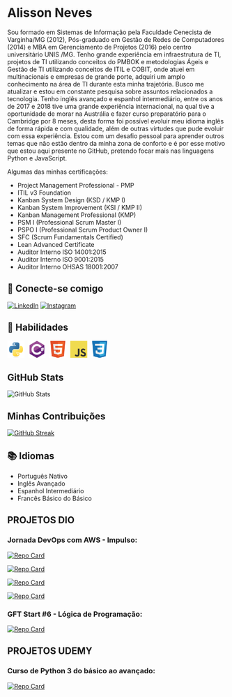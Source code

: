 # Alisson Neves   

Sou formado em Sistemas de Informação pela Faculdade Cenecista de Varginha/MG (2012), Pós-graduado em Gestão de Redes de Computadores (2014) e MBA em Gerenciamento de Projetos (2016) pelo centro universitário UNIS /MG.
Tenho grande experiência em infraestrutura de TI, projetos de TI utilizando conceitos do PMBOK e metodologias Ágeis e Gestão de TI utilizando conceitos de ITIL e COBIT, onde atuei em multinacionais e empresas de grande porte, adquiri um amplo conhecimento na área de TI durante esta minha trajetória. Busco me atualizar e estou em constante pesquisa sobre assuntos relacionados a tecnologia. Tenho inglês avançado e espanhol intermediário, entre os anos de 2017 e 2018 tive uma grande experiência internacional, na qual tive a oportunidade de morar na Austrália e fazer curso preparatório para o Cambridge por 8 meses, desta forma foi possível evoluir meu idioma inglês de forma rápida e com qualidade, além de outras virtudes que pude evoluir com essa experiência.
Estou com um desafio pessoal para aprender outros temas que não estão dentro da minha zona de conforto e é por esse motivo que estou aqui presente no GitHub, pretendo focar mais nas linguagens Python e JavaScript.

Algumas das minhas certificações:
<ul>
<li> Project Management Professional - PMP </li>
<li> ITIL v3 Foundation </li>
<li> Kanban System Design (KSD / KMP I) </li>
<li> Kanban System Improvement (KSI / KMP II) </li>
<li> Kanban Management Professional (KMP) </li>
<li> PSM I (Professional Scrum Master I) </li> 
<li> PSPO I (Professional Scrum Product Owner I) </li> 
<li> SFC (Scrum Fundamentals Certified) </li>
<li> Lean Advanced Certificate </li>
<li> Auditor Interno ISO 14001:2015 </li>
<li> Auditor Interno ISO 9001:2015 </li>
<li> Auditor Interno OHSAS 18001:2007 </li>
</ul>


## 👨 Conecte-se comigo

[![LinkedIn](https://img.shields.io/badge/LinkedIn-f8f8f2?style=for-the-badge&logo=linkedin&logoColor=0E76A8)](https://www.linkedin.com/in/alisson-neves-pmp%C2%AE-9789b020/)
[![Instagram](https://img.shields.io/badge/Instagram-f8f8f2?style=for-the-badge&logo=instagram)](https://www.instagram.com/alissoneves7/)


## 🥇 Habilidades

<div>
  <img src="https://github.com/devicons/devicon/blob/master/icons/python/python-original.svg" title="Python" alt="Python" width="40" height="40"/>&nbsp;
  <img src="https://github.com/devicons/devicon/blob/master/icons/csharp/csharp-original.svg" title="C#" alt="CSharp" width="40" height="40"/>&nbsp;
  <img src="https://github.com/devicons/devicon/blob/master/icons/html5/html5-original.svg" title="HTML5" alt="HTML" width="40" height="40"/>&nbsp;
  <img src="https://github.com/devicons/devicon/blob/master/icons/javascript/javascript-original.svg" title="JavaScript" alt="JavaScript" width="40" height="40"/>&nbsp;
  <img src="https://github.com/devicons/devicon/blob/master/icons/css3/css3-original.svg" title="css" alt="CSS" width="40" height="40"/>&nbsp;
</div>

## GitHub Stats

![GitHub Stats](https://github-readme-stats.vercel.app/api?username=alissoneves&theme=transparent&bg_color=282a36&border_color=ff79c6&show_icons=true&icon_color=50fa7b&title_color=00aeff&text_color=e03c8a)

## Minhas Contribuições 

[![GitHub Streak](https://streak-stats.demolab.com/?user=alissoneves&theme=bear&background=282a36&border=ff79c6&dates=50fa7b)](https://git.io/streak-stats)

## 📚 Idiomas
- Português Nativo
- Inglês Avançado 
- Espanhol Intermediário
- Francês Básico do Básico

## PROJETOS DIO

### Jornada DevOps com AWS - Impulso:​

[![Repo Card](https://github-readme-stats.vercel.app/api/pin/?username=alissoneves&repo=DockerCompose&bg_color=000&border_color=30A3DC&show_icons=true&icon_color=30A3DC&title_color=E94D5F&text_color=FFF)](https://github.com/alissoneves/github.com/alissoneves/DockerCompose)

[![Repo Card](https://github-readme-stats.vercel.app/api/pin/?username=alissoneves&repo=linuxprojeto1-iac&bg_color=000&border_color=30A3DC&show_icons=true&icon_color=30A3DC&title_color=E94D5F&text_color=FFF)](https://github.com/alissoneves/github.com/alissoneves/linuxprojeto1-iac)

[![Repo Card](https://github-readme-stats.vercel.app/api/pin/?username=alissoneves&repo=linux-projeto2-iac&bg_color=000&border_color=30A3DC&show_icons=true&icon_color=30A3DC&title_color=E94D5F&text_color=FFF)](https://github.com/alissoneves/github.com/alissoneves/linux-projeto2-iac)

[![Repo Card](https://github-readme-stats.vercel.app/api/pin/?username=alissoneves&repo=k8s-projeto1-app-base&bg_color=000&border_color=30A3DC&show_icons=true&icon_color=30A3DC&title_color=E94D5F&text_color=FFF)](https://github.com/alissoneves/github.com/alissoneves/k8s-projeto1-app-base)

### GFT Start #6 - Lógica de Programação:​

[![Repo Card](https://github-readme-stats.vercel.app/api/pin/?username=alissoneves&repo=Logica_ProgramDIO&bg_color=000&border_color=30A3DC&show_icons=true&icon_color=30A3DC&title_color=E94D5F&text_color=FFF)](https://github.com/alissoneves/Logica_ProgramDIO)



## PROJETOS UDEMY 


### Curso de Python 3 do básico ao avançado:​

[![Repo Card](https://github-readme-stats.vercel.app/api/pin/?username=alissoneves&repo=Python_Udemy&bg_color=000&border_color=30A3DC&show_icons=true&icon_color=30A3DC&title_color=E94D5F&text_color=FFF)](https://github.com/alissoneves/Python_Udemy)




